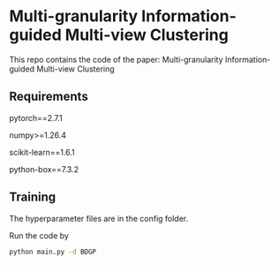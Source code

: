 # Multi-granularity Information-guided Multi-view Clustering

This repo contains the code of the paper: Multi-granularity Information-guided Multi-view Clustering

## Requirements

pytorch==2.7.1 

numpy>=1.26.4

scikit-learn==1.6.1

python-box==7.3.2


## Training
The hyperparameter files are in the config folder.

Run the code by
```bash
python main.py -d BDGP
```
